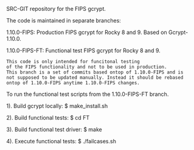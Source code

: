 SRC-GIT repository for the FIPS gcrypt.

The code is maintained in separate branches:

1.10.0-FIPS: Production FIPS gcrypt for Rocky 8 and 9.
	Based on Gcrypt-1.10.0.

1.10.0-FIPS-FT: Functional test FIPS gcrypt for Rocky 8 and 9.

    This code is only intended for funcitonal testing
    of the FIPS functionality and not to be used in production.
    This branch is a set of commits based ontop of 1.10.0-FIPS and is
    not supposed to be updated manually. Instead it should be rebased
    ontop of 1.10.0-FIPS anytime 1.10.0-FIPS changes.

To run the functional test scripts from the 1.10.0-FIPS-FT branch.

1). Build gcrypt locally:
$ make_install.sh

2). Build functional tests:
$ cd FT

3). Build functional test driver:
$ make

4). Execute functional tests:
$ ./failcases.sh
